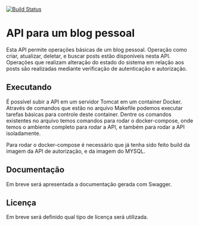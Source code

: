 [![Build Status](http://13.58.51.172:8085/job/blog-api/badge/icon)](http://13.58.51.172:8085/job/blog-api/)

# API para um blog pessoal

Esta API permite operações básicas de um blog pessoal. Operação como criar, atualizar, deletar, e buscar 
posts estão disponíveis nesta API. Operações que realizam alteração do estado do sistema em relação aos posts 
são realizadas mediante verificação de autenticação e autorização. 

## Executando

É possível subir a API em um servidor Tomcat em um container Docker. Através de comandos que estão no 
arquivo Makefile podemos executar tarefas básicas para controle deste container. Dentre os comandos 
existentes no arquivo temos comandos para rodar o docker-compose, onde temos o ambiente completo para
rodar a API, e também para rodar a API isoladamente.

Para rodar o docker-compose é necessário que já tenha sido feito build da imagem da API de autorização, 
e da imagem do MYSQL. 

## Documentação

Em breve será apresentada a documentação gerada com Swagger.

## Licença

Em breve será definido qual tipo de licença será utilizada. 


